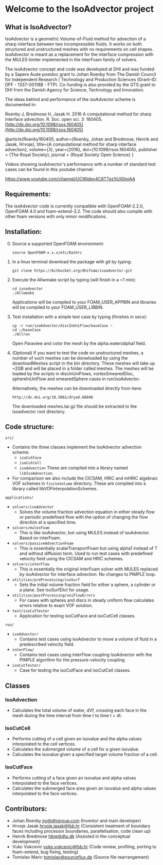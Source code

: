 # Welcome to the IsoAdvector project

## What is IsoAdvector?

IsoAdvector is a geometric Volume-of-Fluid method for advection of a sharp 
interface between two incompressible fluids. It works on both structured and 
unstructured meshes with no requirements on cell shapes. IsoAdvector is meant as 
a replacement for the interface compression with the MULES limiter implemented 
in the interFoam family of solvers.

The isoAdvector concept and code was developed at DHI and was funded by a Sapere
Aude postdoc grant to Johan Roenby from The Danish Council for Independent
Research | Technology and Production Sciences (Grant-ID: DFF - 1337-00118B - FTP).
Co-funding is also provided by the GTS grant to DHI from the Danish Agency for
Science, Technology and Innovation.

The ideas behind and performance of the isoAdvector scheme is documented in:

Roenby J, Bredmose H, Jasak H. 2016 A computational method for sharp interface 
advection. R. Soc. open sci. 3: 160405. [http://dx.doi.org/10.1098/rsos.160405](http://dx.doi.org/10.1098/rsos.160405)

@article{Roenby160405,
    author={Roenby, Johan and Bredmose, Henrik and Jasak, Hrvoje},
    title={A computational method for sharp interface advection},
    volume={3},
    year={2016},
    doi={10.1098/rsos.160405},
    publisher = {The Royal Society},
    journal = {Royal Society Open Science}
}

Videos showing isoAdvector's performance with a number of standard test cases 
can be found in this youtube channel:

https://www.youtube.com/channel/UCt6Idpv4C8TTgz1iUX0prAA


## Requirements:

The isoAdvector code is currently compatible with OpenFOAM-2.2.0, OpenFOAM 4.0 
and foam-extend-3.2. The code should also compile with other foam versions with
only minor modifications.

## Installation:

0.  Source a supported OpenFOAM environment: 

        source OpenFOAM-x.x.x/etc/bashrc

1.  In a linux terminal download the package with git by typing:

        git clone https://bitbucket.org/dhifoam/isoadvector.git

2.  Execute the Allwmake script by typing (will finish in a ~1 min):

        cd isoadvector
        ./Allwmake

    Applications will be compiled to your FOAM_USER_APPBIN and libraries will be
    compiled to your FOAM_USER_LIBBIN.
    
3.  Test installation with a simple test case by typing (finishes in secs):

        cp -r run/isoAdvector/discInUniFlow/baseCase ~
        cd ~/baseCase
        ./Allrun
	
    Open Paraview and color the mesh by the alpha.water/alpha1 field.

4.  (Optional) If you want to test the code on unstructured meshes, a number of 
    such meshes can be donwloaded by using the downloadMeshes script in the bin 
    directory. These meshes will take up ~2GB and will be placed in a folder 
    called meshes. The meshes will be loaded by the scripts in discInUniFlows, 
    vortexSmearedDisc, sphereInUniFlow and smearedSphere cases in 
    run/isoAdvector.

    Alternatively, the meshes can be downloaded directly from here:

        http://dx.doi.org/10.5061/dryad.66840

    The downloaded meshes.tar.gz file should be extracted to the isoadvector 
    root directory.
    
## Code structure:

`src/` 

* Contains the three classes implement the IsoAdvector advection scheme:
    - `isoCutFace`
    - `isoCutCell` 
    - `isoAdvection`
  These are compiled into a library named `libIsoAdvection`. 
* For comparison we also include the CICSAM, HRIC and mHRIC algebraic VOF 
  schemes in `finiteVolume` directory. These are compiled into a library called
  libVOFInterpolationSchemes.

`applications/` 

- `solvers/isoAdvector` 
    - Solves the volume fraction advection equation in either steady flow or 
      periodic predefined flow with the option of changing the flow direction at
      a specified time.
- `solvers/mulesFoam`
    - This is like isoAdvector, but using MULES instead of isoAdvector. Based on
      interFoam.
- `solvers/passiveAdvectionFoam` 
    - This is essentially scalarTransportFoam but using alpha1 instead of T and 
      without diffusion term. Used to run test cases with predefined velocity 
      field using the CICSAM and HRIC schemes.
- `solvers/interFlow` 
    - This is essentially the original interFoam solver with MULES replaced by 
      isoAdvector for interface advection. No changes to PIMPLE loop.
- `utilities/preProcessing/isoSurf` 
    - Sets the initial volume fraction field for either a sphere, a cylinder or 
      a plane. See isoSurfDict for usage.
- `utilities/postProcessing/uniFlowErrors`
    - For cases with spheres and discs in steady uniform flow calculates errors 
      relative to exact VOF solution.
- `test/isoCutTester`
    - Application for testing isoCutFace and isoCutCell classes.

`run/`

- `isoAdvector/` 
    - Contains test cases using isoAdvector to move a volume of fluid in a 
      predescribed velocity field.
- `interFlow/` 
    - Contains test cases using interFlow coupling IsoAdvector with the PIMPLE 
      algorithm for the pressure-velocity coupling.
- `isoCutTester/`
    - Case for testing the isoCutFace and isoCutCell classes.
      
## Classes
	
###  IsoAdvection 

- Calculates the total volume of water, dVf, crossing each face in the mesh 
  during the time interval from time t to time t + dt.

### IsoCutCell

- Performs cutting of a cell given an isovalue and the alpha values interpolated 
  to the cell vertices.
- Calculates the submerged volume of a cell for a given isovalue.
- Calculates the isovalue given a specified target volume fraction of a cell.
  
### IsoCutFace

- Performs cutting of a face given an isovalue and alpha values interpolated to
  the face vertices.
- Calculates the submerged face area given an isovalue and alpha values 
  interpolated to the face vertices.

## Contributors:

* Johan Roenby <jro@dhigroup.com> (Inventor and main developer)
* Hrvoje Jasak <hrvoje.jasak@fsb.hr> (Consistent treatment of boundary faces 
  including processor boundaries, parallelisation, code clean up)
* Henrik Bredmose <hbre@dtu.dk> (Assisted in the conceptual development)
* Vuko Vukcevic <vuko.vukcevic@fsb.hr> (Code review, profiling, porting to 
  foam-extend, bug fixing, testing)
* Tomislav Maric <tomislav@sourceflux.de> (Source file rearrangement)

